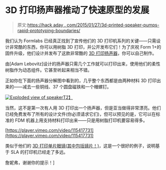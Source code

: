 # 3D 打印扬声器推动了快速原型的发展

> 原文:[https://hack aday . com/2015/01/27/3d-printed-speaker-pumps-rapid-prototyping-boundaries/](https://hackaday.com/2015/01/27/3d-printed-speaker-pushes-rapid-prototyping-boundaries/)

我们认为 Formlabs 已经真正找到了宣传他们的 3D 打印机系列的关键——只需设计非常酷的东西，你可以用树脂 3D 打印，并公开发布它们！为了庆祝 Form 1+的固件升级，他们设计并发布了这款非常酷的 [3D 打印扬声器](http://formlabs.com/en/company/blog/2015/01/06/new-year-new-resolution/)，你可以自己制作。

由[Adam Lebovitz]设计的扬声器只需几个工作就可以打印出来，使用他们的柔性树脂作为动态组件。它甚至听起来相当不错。

正如你在下面的扬声器分解图中看到的，几乎整个东西都是由两种材料 3D 打印出来的——减去一些铜线、37 个圆盘磁铁和一个帽螺钉。

[![Exploded view of speaker](../Images/c25c005f0496613af0f908cc8d7ff710.png)T2】](https://hackaday.com/wp-content/uploads/2015/01/speaker-exploded-view.jpg)

当然，这不是第一次有人用 3D 打印出一个扬声器，但是亚当做得非常漂亮。他们已经免费发布了所有的设计文件(你必须请求它们)，但可以预见的是，它可以在标准的 FDM 机器上用支持材料打印出来——只是用树脂打印机要容易得多。

[https://player.vimeo.com/video/115417731](https://player.vimeo.com/video/115417731)

类似于他们的 [3D 打印单片眼镜(其中包括镜片！)](http://hackaday.com/2014/12/13/3d-printed-lenses-open-up-possibilities/)，这是一个很好的例子，说明基于 SLA 的打印机已经走了多远。

詹妮弗，谢谢你的提示！]